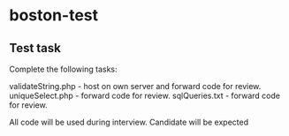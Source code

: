 boston-test
===========
Test task 
---------------------------
Complete the following tasks:

validateString.php - host on own server and forward code for review.
uniqueSelect.php - forward code for review.
sqlQueries.txt - forward code for review.

All code will be used during interview. Candidate will be expected
